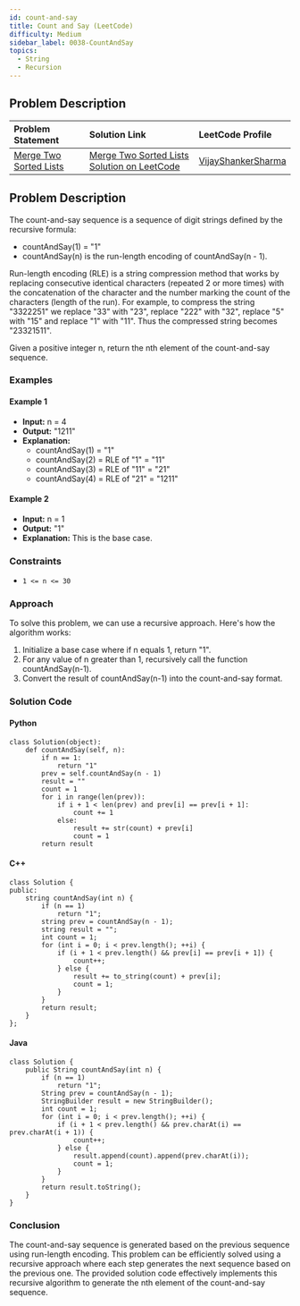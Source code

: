 ```yaml
---
id: count-and-say
title: Count and Say (LeetCode)
difficulty: Medium
sidebar_label: 0038-CountAndSay
topics:
  - String
  - Recursion
---
```


## Problem Description

| Problem Statement | Solution Link | LeetCode Profile |
| :---------------- | :------------ | :--------------- |
| [Merge Two Sorted Lists](https://leetcode.com/problems/count-and-say/) | [Merge Two Sorted Lists Solution on LeetCode](https://leetcode.com/problems/count-and-say/solutions/) |  [VijayShankerSharma](https://leetcode.com/u/darkknight648/) |

## Problem Description

The count-and-say sequence is a sequence of digit strings defined by the recursive formula:

- countAndSay(1) = "1"
- countAndSay(n) is the run-length encoding of countAndSay(n - 1).

Run-length encoding (RLE) is a string compression method that works by replacing consecutive identical characters (repeated 2 or more times) with the concatenation of the character and the number marking the count of the characters (length of the run). For example, to compress the string "3322251" we replace "33" with "23", replace "222" with "32", replace "5" with "15" and replace "1" with "11". Thus the compressed string becomes "23321511".

Given a positive integer n, return the nth element of the count-and-say sequence.

### Examples

#### Example 1

- **Input:** n = 4
- **Output:** "1211"
- **Explanation:**
  - countAndSay(1) = "1"
  - countAndSay(2) = RLE of "1" = "11"
  - countAndSay(3) = RLE of "11" = "21"
  - countAndSay(4) = RLE of "21" = "1211"

#### Example 2

- **Input:** n = 1
- **Output:** "1"
- **Explanation:** This is the base case.

### Constraints

- `1 <= n <= 30`

### Approach

To solve this problem, we can use a recursive approach. Here's how the algorithm works:

1. Initialize a base case where if n equals 1, return "1".
2. For any value of n greater than 1, recursively call the function countAndSay(n-1).
3. Convert the result of countAndSay(n-1) into the count-and-say format.

### Solution Code

#### Python

```
class Solution(object):
    def countAndSay(self, n):
        if n == 1:
            return "1"
        prev = self.countAndSay(n - 1)
        result = ""
        count = 1
        for i in range(len(prev)):
            if i + 1 < len(prev) and prev[i] == prev[i + 1]:
                count += 1
            else:
                result += str(count) + prev[i]
                count = 1
        return result
```

#### C++

```
class Solution {
public:
    string countAndSay(int n) {
        if (n == 1)
            return "1";
        string prev = countAndSay(n - 1);
        string result = "";
        int count = 1;
        for (int i = 0; i < prev.length(); ++i) {
            if (i + 1 < prev.length() && prev[i] == prev[i + 1]) {
                count++;
            } else {
                result += to_string(count) + prev[i];
                count = 1;
            }
        }
        return result;
    }
};
```

#### Java

```
class Solution {
    public String countAndSay(int n) {
        if (n == 1)
            return "1";
        String prev = countAndSay(n - 1);
        StringBuilder result = new StringBuilder();
        int count = 1;
        for (int i = 0; i < prev.length(); ++i) {
            if (i + 1 < prev.length() && prev.charAt(i) == prev.charAt(i + 1)) {
                count++;
            } else {
                result.append(count).append(prev.charAt(i));
                count = 1;
            }
        }
        return result.toString();
    }
}
```

### Conclusion

The count-and-say sequence is generated based on the previous sequence using run-length encoding. This problem can be efficiently solved using a recursive approach where each step generates the next sequence based on the previous one. The provided solution code effectively implements this recursive algorithm to generate the nth element of the count-and-say sequence.